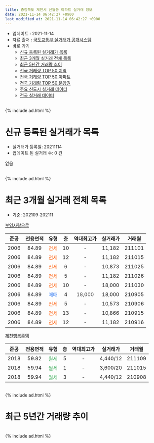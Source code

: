```yaml
---
title: 충청북도 제천시 신월동 아파트 실거래 정보
date: 2021-11-14 06:42:27 +0900
last_modified_at: 2021-11-14 06:42:27 +0900
---
```


* 업데이트 : 2021-11-14
* 자료 출처 : [국토교통부 실거래가 공개시스템](http://rt.molit.go.kr)
* 바로 가기
    * [신규 등록된 실거래가 목록](#신규-등록된-실거래가-목록)
    * [최근 3개월 실거래 전체 목록](#최근-3개월-실거래-전체-목록)
    * [최근 5년간 거래량 추이](#최근-5년간-거래량-추이)
    * [전국 거래량 TOP 50 지역](https://inasie.github.io/apt-trade-info/최근-3개월-전국에서-가장-거래가-많이-발생한-지역)
    * [전국 거래량 TOP 50 아파트](https://inasie.github.io/apt-trade-info/최근-3개월-전국에서-가장-거래가-많이-발생한-아파트)
    * [전국 거래량 TOP 50 분양권](https://inasie.github.io/apt-trade-info/최근-3개월-전국에서-가장-거래가-많이-발생한-분양권)
    * [주요 신도시 실거래 데이터](https://inasie.github.io/apt-trade-info/주요-신도시)
    * [전국 실거래 데이터](https://inasie.github.io/apt-trade-info/전국)
<br>
{% include ad.html %}
<br>

# 신규 등록된 실거래가 목록
* 실거래가 등록일: 20211114
* 업데이트 된 실거래 수: 0 건

없음

<br>
{% include ad.html %}
<br>

# 최근 3개월 실거래 전체 목록
* 기준: 202109-202111


[부영사랑으로](https://search.naver.com/search.naver?query=%EC%B6%A9%EC%B2%AD%EB%B6%81%EB%8F%84+%EC%A0%9C%EC%B2%9C%EC%8B%9C+%EC%8B%A0%EC%9B%94%EB%8F%99+%EB%B6%80%EC%98%81%EC%82%AC%EB%9E%91%EC%9C%BC%EB%A1%9C)

|준공|전용면적|유형|층|역대최고가|실거래가|거래월|
|:---:|:---:|:---:|:---:|:---:|:---:|:---:|
|2006|84.89|<span style="color:#ff5a00">전세</span>|10|<span style="color:#444444">-</span>|11,182|211101|
|2006|84.89|<span style="color:#ff5a00">전세</span>|12|<span style="color:#444444">-</span>|11,182|211015|
|2006|84.89|<span style="color:#ff5a00">전세</span>|6|<span style="color:#444444">-</span>|10,873|211025|
|2006|84.89|<span style="color:#ff5a00">전세</span>|5|<span style="color:#444444">-</span>|11,182|211026|
|2006|84.89|<span style="color:#ff5a00">전세</span>|10|<span style="color:#444444">-</span>|18,000|211030|
|2006|84.89|<span style="color:#4285f3">매매</span>|4|<span style="color:#444444">18,000</span>|18,000|210905|
|2006|84.89|<span style="color:#ff5a00">전세</span>|5|<span style="color:#444444">-</span>|10,573|210906|
|2006|84.89|<span style="color:#ff5a00">전세</span>|13|<span style="color:#444444">-</span>|10,866|210915|
|2006|84.89|<span style="color:#ff5a00">전세</span>|12|<span style="color:#444444">-</span>|11,182|210916|

[제천행복주택](https://search.naver.com/search.naver?query=%EC%B6%A9%EC%B2%AD%EB%B6%81%EB%8F%84+%EC%A0%9C%EC%B2%9C%EC%8B%9C+%EC%8B%A0%EC%9B%94%EB%8F%99+%EC%A0%9C%EC%B2%9C%ED%96%89%EB%B3%B5%EC%A3%BC%ED%83%9D)

|준공|전용면적|유형|층|역대최고가|실거래가|거래월|
|:---:|:---:|:---:|:---:|:---:|:---:|:---:|
|2018|59.82|<span style="color:#34a853">월세</span>|5|<span style="color:#444444">-</span>|4,440/12|211109|
|2018|59.94|<span style="color:#34a853">월세</span>|1|<span style="color:#444444">-</span>|3,600/20|211015|
|2018|59.94|<span style="color:#34a853">월세</span>|3|<span style="color:#444444">-</span>|4,440/12|210908|


<br>
{% include ad.html %}
<br>

# 최근 5년간 거래량 추이


<div style="width:100%;">
    <canvas id="deal_progress" height="200"></canvas>
</div>

<script>
new Chart(document.getElementById("deal_progress"), {
    type: 'line',
    data: {
        labels: ['201611','201612','201701','201702','201703','201704','201705','201706','201707','201708','201709','201710','201711','201712','201801','201802','201803','201804','201805','201806','201807','201808','201809','201810','201811','201812','201901','201902','201903','201904','201905','201906','201907','201908','201909','201910','201911','201912','202001','202002','202003','202004','202005','202006','202007','202008','202009','202010','202011','202012','202101','202102','202103','202104','202105','202106','202107','202108','202109','202110','202111'],
        datasets: [{
            label: '매매',
            pointRadius: 1,
            data: [0, 0, 0, 0, 0, 0, 0, 0, 0, 2, 0, 0, 2, 1, 0, 1, 1, 0, 0, 0, 1, 0, 0, 1, 0, 0, 1, 0, 0, 0, 1, 0, 0, 0, 0, 2, 0, 0, 1, 0, 1, 0, 2, 1, 5, 1, 5, 1, 2, 0, 1, 1, 2, 2, 2, 2, 4, 0, 1, 0, 0],
            borderColor: "rgba(255, 201, 14, 1)",
            backgroundColor: "rgba(255, 201, 14, 0.5)",
            fill: false,
            lineTension: 0
        },{
            label: '전월세',
            pointRadius: 1,
            data: [2, 5, 0, 2, 2, 2, 0, 1, 3, 2, 2, 4, 4, 5, 1, 1, 1, 2, 4, 1, 2, 1, 2, 3, 7, 1, 4, 2, 0, 19, 3, 2, 2, 3, 8, 3, 3, 7, 4, 3, 7, 6, 10, 16, 8, 9, 5, 5, 2, 4, 34, 8, 9, 18, 6, 7, 5, 5, 4, 5, 2],
            borderColor: "rgba(0, 141, 185, 1)",
            backgroundColor: "rgba(0, 141, 185, 0.5)",
            fill: false,
            lineTension: 0
        }
        ]
    },
    options: {
        responsive: true,
        title: {
            display: false
        },
        tooltips: {
            mode: 'index',
            intersect: false
        },
        hover: {
            mode: 'nearest',
            intersect: true
        },
        scales: {
            xAxes: [{
                display: true,
                scaleLabel: {
                    display: true,
                    labelString: '년/월'
                }
            }],
            yAxes: [{
                display: true,
                ticks: {
                    suggestedMin: 0,
                },
                scaleLabel: {
                    display: true,
                    labelString: '실거래 수'
                }
            }]
        }
    }
});

</script>


<br>
{% include ad.html %}
<br>


